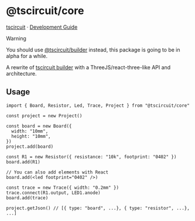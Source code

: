 # @tscircuit/core

[tscircuit](https://github.com/tscircuit/tscircuit) &middot; [Development Guide](./docs/DEVELOPMENT.md)

> [!WARNING]
> You should use [@tscircuit/builder](https://github.com/tscircuit/builder) instead, this package is
> going to be in alpha for a while.

A rewrite of [tscircuit builder](https://github.com/tscircuit/builder) with a ThreeJS/react-three-like API and architecture.

## Usage

```tsx
import { Board, Resistor, Led, Trace, Project } from "@tscircuit/core"

const project = new Project()

const board = new Board({
  width: "10mm",
  height: "10mm",
})
project.add(board)

const R1 = new Resistor({ resistance: "10k", footprint: "0402" })
board.add(R1)

// You can also add elements with React
board.add(<led footprint="0402" />)

const trace = new Trace({ width: "0.2mm" })
trace.connect(R1.output, LED1.anode)
board.add(trace)

project.getJson() // [{ type: "board", ...}, { type: "resistor", ...}, ...]
```
